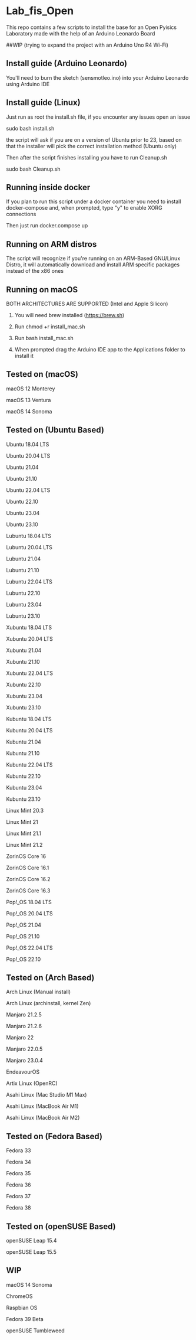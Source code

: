 # Lab_fis_Open
This repo contains a few scripts to install the base for an Open Pyisics Laboratory made with the help of an Arduino Leonardo Board 

##WIP (trying to expand the project with an Arduino Uno R4 Wi-Fi)

## Install guide (Arduino Leonardo)
You'll need to burn the sketch (sensmotleo.ino) into your Arduino Leonardo using Arduino IDE

## Install guide (Linux)
Just run as root the install.sh file, if you encounter any issues open an issue

sudo bash install.sh

the script will ask if you are on a version of Ubuntu prior to 23, based on that the installer will pick the correct installation method (Ubuntu only)

Then after the script finishes installing you have to run Cleanup.sh

sudo bash Cleanup.sh

## Running inside docker
If you plan to run this script under a docker container you need to install docker-compose and, when prompted, type "y" to enable XORG connections

Then just run docker.compose up

## Running on ARM distros

The script will recognize if you're running on an ARM-Based GNU/Linux Distro, it will automatically download and install ARM specific packages instead of the x86 ones

## Running on macOS

BOTH ARCHITECTURES ARE SUPPORTED (Intel and Apple Silicon)

1) You will need brew installed (https://brew.sh)

2) Run chmod +r install_mac.sh

3) Run bash install_mac.sh

4) When prompted drag the Arduino IDE app to the Applications folder to install it

## Tested on (macOS)

macOS 12 Monterey

macOS 13 Ventura

macOS 14 Sonoma

## Tested on (Ubuntu Based)

Ubuntu 18.04 LTS

Ubuntu 20.04 LTS

Ubuntu 21.04

Ubuntu 21.10

Ubuntu 22.04 LTS

Ubuntu 22.10

Ubuntu 23.04

Ubuntu 23.10

Lubuntu 18.04 LTS

Lubuntu 20.04 LTS

Lubuntu 21.04

Lubuntu 21.10

Lubuntu 22.04 LTS

Lubuntu 22.10

Lubuntu 23.04

Lubuntu 23.10

Xubuntu 18.04 LTS

Xubuntu 20.04 LTS

Xubuntu 21.04

Xubuntu 21.10

Xubuntu 22.04 LTS

Xubuntu 22.10

Xubuntu 23.04

Xubuntu 23.10

Kubuntu 18.04 LTS

Kubuntu 20.04 LTS

Kubuntu 21.04

Kubuntu 21.10

Kubuntu 22.04 LTS

Kubuntu 22.10

Kubuntu 23.04

Kubuntu 23.10

Linux Mint 20.3

Linux Mint 21

Linux Mint 21.1

Linux Mint 21.2

ZorinOS Core 16

ZorinOS Core 16.1

ZorinOS Core 16.2

ZorinOS Core 16.3

Pop!_OS 18.04 LTS

Pop!_OS 20.04 LTS

Pop!_OS 21.04

Pop!_OS 21.10

Pop!_OS 22.04 LTS

Pop!_OS 22.10

## Tested on (Arch Based)

Arch Linux (Manual install)

Arch Linux (archinstall, kernel Zen)

Manjaro 21.2.5

Manjaro 21.2.6

Manjaro 22

Manjaro 22.0.5

Manjaro 23.0.4

EndeavourOS

Artix Linux (OpenRC)

Asahi Linux (Mac Studio M1 Max)

Asahi Linux (MacBook Air M1)

Asahi Linux (MacBook Air M2)

## Tested on (Fedora Based)

Fedora 33

Fedora 34

Fedora 35

Fedora 36

Fedora 37

Fedora 38

## Tested on (openSUSE Based)

openSUSE Leap 15.4

openSUSE Leap 15.5

## WIP

macOS 14 Sonoma

ChromeOS

Raspbian OS

Fedora 39 Beta

openSUSE Tumbleweed
